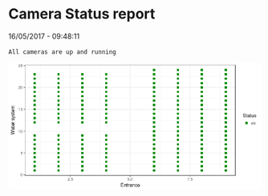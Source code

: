Camera Status report
================
16/05/2017 - 09:48:11

    All cameras are up and running

![](camreport_files/figure-markdown_github/unnamed-chunk-2-1.png)
